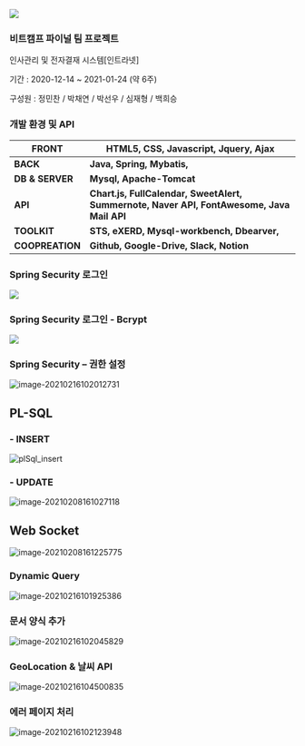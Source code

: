 ![](./images/oliveLogo.PNG)

### 비트캠프 파이널 팀 프로젝트

인사관리 및 전자결재 시스템[인트라넷]

기간 : 2020-12-14 ~ 2021-01-24 (약 6주)

구성원 : 정민찬 / 박채연 / 박선우 / 심재형 / 백희승



### 개발 환경 및 API

| **FRONT**       | HTML5, CSS, Javascript, Jquery, Ajax                         |
| --------------- | ------------------------------------------------------------ |
| **BACK**        | **Java, Spring, Mybatis,**                                   |
| **DB & SERVER** | **Mysql, Apache-Tomcat**                                     |
| **API**         | **Chart.js, FullCalendar, SweetAlert, Summernote, Naver API, FontAwesome, Java Mail API** |
| **TOOLKIT**     | **STS, eXERD, Mysql-workbench, Dbearver,**                   |
| **COOPREATION** | **Github, Google-Drive, Slack, Notion**                      |



### Spring Security 로그인


![](./images/securityLogin.PNG)







### **Spring Security** **로그인** **-** **Bcrypt**

![](./images/Bcrypt.PNG)



### **Spring Security –** **권한** **설정**

![image-20210216102012731](./images/securityAuthorize.PNG)





## PL-SQL

### - INSERT

![plSql_insert](./images/plSql_insert.PNG)

### - UPDATE

![image-20210208161027118](./images/plSql_update.PNG)



## Web Socket

![image-20210208161225775](./images/webSocket.PNG)



### **Dynamic Query**

![image-20210216101925386](./images/DynamicQuery.PNG)



### **문서** **양식** **추가**

![image-20210216102045829](./images/addDocForm.PNG)



### **GeoLocation** **&** **날씨** **API**

![image-20210216104500835](./images/GeoLocation.PNG)



### 에러 페이지 처리

![image-20210216102123948](./images/error.PNG)
